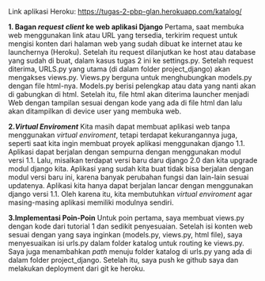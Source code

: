Link aplikasi Heroku: https://tugas-2-pbp-glan.herokuapp.com/katalog/ 

**1. Bagan _request client_ ke web aplikasi Django** 
Pertama, saat membuka web menggunakan link atau URL yang tersedia, terkirim request untuk mengisi konten dari halaman web yang sudah dibuat ke internet atau ke launchernya (Heroku). Setelah itu request dilanjutkan ke host atau database yang sudah di buat, dalam kasus tugas 2 ini ke settings.py. Setelah request diterima, URLS.py yang utama (di dalam folder project_django) akan mengakses views.py. Views.py berguna untuk menghubungkan models.py dengan file html-nya. Models.py berisi pelengkap atau data yang nanti akan di gabungkan di html. Setelah itu, file html akan diterima launcher menjadi Web dengan tampilan sesuai dengan kode yang ada di file html dan lalu akan ditampilkan di device user yang membuka web.

**2._Virtual Enviroment_**
Kita masih dapat membuat aplikasi web tanpa menggunakan _virtual enviroment_, tetapi terdapat kekurangannya juga, seperti saat kita ingin membuat proyek aplikasi menggunakan django 1.1. Aplikasi dapat berjalan dengan sempurna dengan menggunakan modul versi 1.1. Lalu, misalkan terdapat versi baru daru django 2.0 dan kita upgrade modul django kita. Aplikasi yang sudah kita buat tidak bisa berjalan dengan modul versi baru ini, karena banyak perubahan fungsi dan lain-lain sesuai updatenya. Aplikasi kita hanya dapat berjalan lancar dengan menggunakan django versi 1.1. Oleh karena itu, kita membutuhkan _virtual enviroment_ agar masing-masing aplikasi memiliki modulnya sendiri.

**3.Implementasi Poin-Poin**
Untuk poin pertama, saya membuat views.py dengan kode dari tutorial 1 dan sedikit penyesuaian. Setelah isi konten web sesuai dengan yang saya inginkan (models.py, views.py, html file), saya menyesuaikan isi urls.py dalam folder katalog untuk routing ke views.py. Saya juga menambahkan _path_ menuju folder katalog di urls.py yang ada di dalam folder project_django. Setelah itu, saya push ke github saya dan melakukan deployment dari git ke heroku. 
